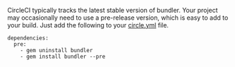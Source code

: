 CircleCI typically tracks the latest stable version of bundler.
Your project may occasionally need to use a pre-release version, which is easy to add to your build.
Just add the following to your [circle.yml](/docs/configuration) file.

```
dependencies:
  pre:
    - gem uninstall bundler
    - gem install bundler --pre
```
